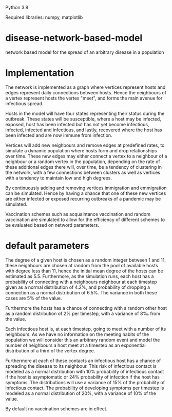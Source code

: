 Python 3.8

Required libraries: numpy, matplotlib

# disease-network-based-model
 network based model for the spread of an arbitrary disease in a population

# Implementation

The network is implemented as a graph where vertices represent hosts and edges represent
daily connections between hosts. Hence the neighbours of a vertex represent hosts the
vertex "meet", and forms the main avenue for infectious spread.

Hosts in the model will have four states representing their status during the outbreak. These
states will be susceptible, where a host may be infected, exposed, host has been infected
but has not yet become infectious, infected, infected and infectious, and lastly, recovered
where the host has been infected and are now immune from infection.

Vertices will add new neighbours and remove edges at predefined rates, to simulate a
dynamic population where hosts form and drop relationships over time. These new edges
may either connect a vertex to a neighbour of a neighbour or a random vertex in the population, depending on the rate of these additional edges there will, over time, be a tendency of clustering in the network, with a few connections between clusters as well as vertices
with a tendency to maintain low and high degrees.

By continuously adding and removing vertices immigration and emmigration can be simulated. Hence by having a chance that one of these new vertices are either infected or exposed recurring outbreaks of a pandemic may be simulated.

Vaccination schemes such as acquaintance vaccination and random vaccination are simulated to allow for the efficiency of different schemes to be evaluated based on netword parameters.

# default parameters

The degree of a given host is chosen as a random integer between 1 and 11, these neighbours are chosen at random from the pool of available hosts with degree less than 11, hence the initial mean degree of the hosts can be estimated as 5.5. Furthermore, as the simulation runs, each host has a probability of connecting with a neighbours neighbour at each timestep given as a normal distribution of 4.2%, and probability of dropping a connection as a normal distribution of 6.5%. The variance in both these cases are 5% of the value.

Furthermore the hosts has a chance of connecting with a random other host as a random distribution of 2% per timestep, with a variance of 8‰ from the value.

Each infectious host is, at each timestep, going to meet with a number of its neighbours.
As we have no information on the meeting habits of the population we will consider this an
arbitrary random event and model the number of neighbours a host meet at a timestep as
an exponential distribution of a third of the vertex degree.

Furthermore at each of these contacts an infectious host has a chance of spreading the
disease to its neighbour. This risk of infectious contact is modeled as a normal distribution
with 10% probability of infectious contact if the host is asymptomatic or 24% probability
of infection if the host has symptoms. The distributions will use a variance of 15% of the
probability of infectious contact. The probability of developing symptoms per timestep is
modeled as a normal distribution of 20%, with a variance of 10% of the value.

By default no vaccination schemes are in effect.
